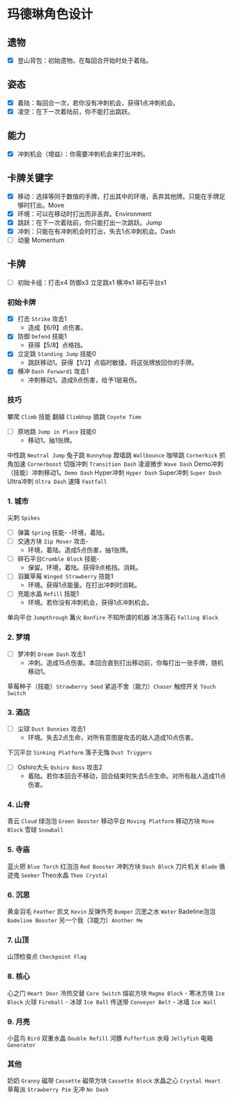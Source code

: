 # 玛德琳角色设计

## 遗物

- [x] 登山背包：初始遗物。在每回合开始时处于着陆。

## 姿态

- [x] 着陆：每回合一次，若你没有冲刺机会，获得1点冲刺机会。
- [x] 凌空：在下一次着陆前，你不能打出跳跃。

## 能力

- [x] 冲刺机会（增益）：你需要冲刺机会来打出冲刺。

## 卡牌关键字

- [x] 移动：选择等同于数值的手牌，打出其中的环境，丢弃其他牌。只能在手牌足够时打出。Move
- [x] 环境：可以在移动时打出而非丢弃。Environment
- [x] 跳跃：在下一次着陆前，你只能打出一次跳跃。Jump
- [x] 冲刺：只能在有冲刺机会时打出，失去1点冲刺机会。Dash
- [ ] 动量 Momentum

## 卡牌

- [ ] 初始卡组：打击x4 防御x3 立定跳x1 横冲x1 碎石平台x1

### 初始卡牌

- [x] 打击 `Strike` 攻击1
  - 造成【6/9】点伤害。
- [x] 防御 `Defend` 技能1
  - 获得【5/8】点格挡。
- [x] 立定跳 `Standing Jump` 技能0
  - 跳跃移动1。获得【1/2】点临时敏捷。将这张牌放回你的手牌。
- [x] 横冲 `Dash Forward1` 攻击1
  - 冲刺移动1。造成9点伤害，给予1层易伤。

### 技巧

攀爬 `Climb` 技能
翻越 `Climbhop`
狼跳 `Coyote Time`

- [ ] 原地跳 `Jump in Place` 技能0
  - 移动1。抽1张牌。

中性跳 `Neutral Jump`
兔子跳 `Bunnyhop`
蹬墙跳 `Wallbounce`
咖啡跳 `Cornerkick`
抓角加速 `Cornerboost`
切版冲刺 `Transition Dash`
凌波微步 `Wave Dash`
Demo冲刺（技能）冲刺移动1。`Demo Dash`
Hyper冲刺 `Hyper Dash`
Super冲刺 `Super Dash`
Ultra冲刺 `Ultra Dash`
速降 `Fastfall`

### 1. 城市

尖刺 `Spikes`

- [ ] 弹簧 `Spring` 技能-
  -环境，着陆。
- [ ] 交通方块 `Zip Mover` 攻击-
  - 环境，着陆。造成5点伤害，抽1张牌。
- [ ] 碎石平台`Crumble Block` 技能-
  - 保留。环境，着陆。获得9点格挡。消耗。
- [ ] 羽翼草莓 `Winged Strawberry` 技能1
  - 环境。获得1点能量。在打出冲刺时消耗。
- [ ] 充能水晶 `Refill` 技能1
  - 环境。若你没有冲刺机会，获得1点冲刺机会。

单向平台 `Jumpthrough`
篝火 `Bonfire`
不知所谓的机器
冰冻落石 `Falling Block`

### 2. 梦境

- [ ] 梦冲刺 `Dream Dash` 攻击1
  - 冲刺。造成15点伤害。本回合直到打出移动前，你每打出一张手牌，随机移动1。

草莓种子（技能）`Strawberry Seed`
紧追不舍（能力）`Chaser`
触控开关 `Touch Switch`

### 3. 酒店

- [ ] 尘球 `Dust Bunnies` 攻击1
  - 环境。失去2点生命，对所有意图是攻击的敌人造成10点伤害。

下沉平台 `Sinking Platform`
落子无悔 `Dust Triggers`

- [ ] Oshiro大头 `Oshiro Boss` 攻击2
  - 着陆。若你本回合不移动，回合结束时失去5点生命。对所有敌人造成11点伤害。

### 4. 山脊

青云 `Cloud`
绿泡泡 `Green Booster`
移动平台 `Moving Platform`
移动方块 `Move Block`
雪球 `Snowball`

### 5. 寺庙

蓝火把 `Blue Torch`
红泡泡 `Red Booster`
冲刺方块 `Dash Block`
刀片机关 `Blade`
循迹鬼 `Seeker`
Theo水晶 `Theo Crystal`

### 6. 沉思

黄金羽毛 `Feather`
凯文 `Kevin`
反弹外壳 `Bumper`
沉思之水 `Water`
Badeline泡泡 `Badeline Booster`
另一个我（3能力）`Another Me`

### 7. 山顶

山顶检查点 `Checkpoint Flag`

### 8. 核心

心之门 `Heart Door`
冷热交替 `Core Switch`
熔岩方块 `Magma Block` - 寒冰方块 `Ice Block`
火球 `Fireball` - 冰球 `Ice Ball`
传送带 `Conveyor Belt` - 冰墙 `Ice Wall`

### 9. 月亮

小蓝鸟 `Bird`
双重水晶 `Double Refill`
河豚 `Pufferfish`
水母 `Jellyfish`
电箱 `Generator`

### 其他

奶奶 `Granny`
磁带 `Cassette`
磁带方块 `Cassette Block`
水晶之心 `Crystal Heart`
草莓派 `Strawberry Pie`
无冲 `No Dash`
